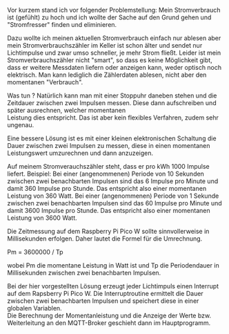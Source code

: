 Vor kurzem stand ich vor folgender Problemstellung: 
Mein Stromverbrauch ist (gefühlt) zu hoch und ich wollte der Sache auf den Grund gehen und "Stromfresser" finden und eliminieren. 

Dazu wollte ich meinen aktuellen Stromverbrauch einfach nur ablesen aber mein Stromverbrauchszähler im Keller ist schon älter und sendet nur Lichtimpulse und 
zwar umso schneller, je mehr Strom fließt.  Leider ist mein Stromverbrauchszähler nicht "smart", so dass es keine Möglichkeit gibt, dass er weitere Messdaten 
liefern oder anzeigen kann, weder optisch noch elektrisch. Man kann lediglich die Zählerdaten ablesen, nicht aber den momentanen "Verbrauch". 

Was tun ?
Natürlich kann man mit  einer Stoppuhr daneben stehen und die Zeitdauer zwischen zwei Impulsen messen. Diese dann aufschreiben und später ausrechnen, welcher momentanen  
Leistung dies entspricht. Das ist aber kein flexibles Verfahren, zudem sehr ungenau. 

Eine bessere Lösung ist es mit einer kleinen elektronischen Schaltung die Dauer zwischen zwei Impulsen zu messen, diese in einen momentanen Leistungswert umzurechnen und 
dann anzuzeigen. 

Auf meinem Stromverauchszähler steht, dass er pro kWh 1000 Impulse liefert. 
Beispiel:
Bei einer (angenommenen) Periode von 10 Sekunden zwischen zwei benachbarten Impulsen sind das 6 Impulse pro Minute und damit 360 Impulse pro Stunde. 
Das entspricht also einer momentanen Leistung von 360 Watt. 
Bei einer (angenommenen) Periode von 1 Sekunde zwischen zwei benachbarten Impulsen sind das 60 Impulse pro Minute und damit 3600 Impulse pro Stunde. 
Das entspricht also einer momentanen Leistung von 3600 Watt. 

Die Zeitmessung auf dem Raspberry Pi Pico W sollte sinnvollerweise in Millisekunden erfolgen. 
Daher lautet die Formel für die Umrechnung. 

Pm = 3600000 / Tp 

wobei Pm die momentane Leistung in Watt ist und Tp die Periodendauer in Millisekunden zwischen zwei benachbarten Impulsen.

Bei der hier vorgestellten Lösung erzeugt jeder Lichtimpuls einen Interrupt auf dem Rapsberry Pi Pico W. 
Die Interruptroutine ermittelt die Dauer zwischen zwei benachbarten Impulsen und speichert diese in einer globalen Variablen.  
Die Berechnung der Momentanleistung und die Anzeige der Werte bzw. Weiterleitung an den MQTT-Broker geschieht dann im Hauptprogramm. 

